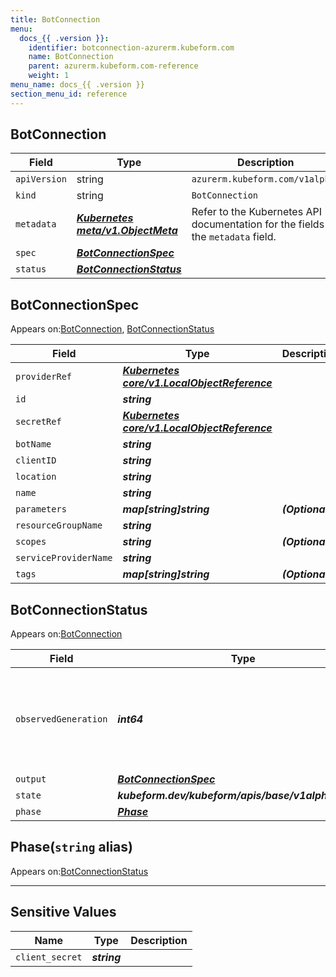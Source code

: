 ```yaml
---
title: BotConnection
menu:
  docs_{{ .version }}:
    identifier: botconnection-azurerm.kubeform.com
    name: BotConnection
    parent: azurerm.kubeform.com-reference
    weight: 1
menu_name: docs_{{ .version }}
section_menu_id: reference
---
```


## BotConnection
| Field | Type | Description |
| ------ | ----- | ----------- |
| `apiVersion` | string | `azurerm.kubeform.com/v1alpha1` |
|    `kind` | string | `BotConnection` |
| `metadata` | ***[Kubernetes meta/v1.ObjectMeta](https://v1-18.docs.kubernetes.io/docs/reference/generated/kubernetes-api/v1.18/#objectmeta-v1-meta)***|Refer to the Kubernetes API documentation for the fields of the `metadata` field.|
| `spec` | ***[BotConnectionSpec](#botconnectionspec)***||
| `status` | ***[BotConnectionStatus](#botconnectionstatus)***||
## BotConnectionSpec

Appears on:[BotConnection](#botconnection), [BotConnectionStatus](#botconnectionstatus)

| Field | Type | Description |
| ------ | ----- | ----------- |
| `providerRef` | ***[Kubernetes core/v1.LocalObjectReference](https://v1-18.docs.kubernetes.io/docs/reference/generated/kubernetes-api/v1.18/#localobjectreference-v1-core)***||
| `id` | ***string***||
| `secretRef` | ***[Kubernetes core/v1.LocalObjectReference](https://v1-18.docs.kubernetes.io/docs/reference/generated/kubernetes-api/v1.18/#localobjectreference-v1-core)***||
| `botName` | ***string***||
| `clientID` | ***string***||
| `location` | ***string***||
| `name` | ***string***||
| `parameters` | ***map[string]string***| ***(Optional)*** |
| `resourceGroupName` | ***string***||
| `scopes` | ***string***| ***(Optional)*** |
| `serviceProviderName` | ***string***||
| `tags` | ***map[string]string***| ***(Optional)*** |
## BotConnectionStatus

Appears on:[BotConnection](#botconnection)

| Field | Type | Description |
| ------ | ----- | ----------- |
| `observedGeneration` | ***int64***| ***(Optional)*** Resource generation, which is updated on mutation by the API Server.|
| `output` | ***[BotConnectionSpec](#botconnectionspec)***| ***(Optional)*** |
| `state` | ***kubeform.dev/kubeform/apis/base/v1alpha1.State***| ***(Optional)*** |
| `phase` | ***[Phase](#phase)***| ***(Optional)*** |
## Phase(`string` alias)

Appears on:[BotConnectionStatus](#botconnectionstatus)

---
## Sensitive Values
| Name | Type | Description |
|------|------|-------------|
| `client_secret` | ***string*** ||
